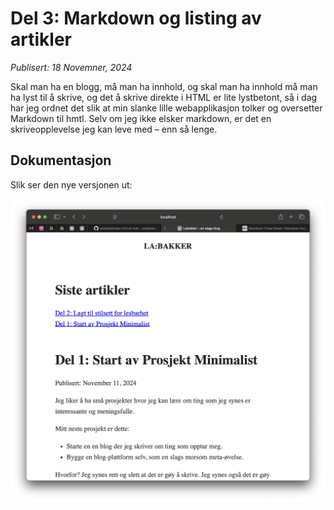 # Del 3: Markdown og listing av artikler
*Publisert: 18 Novemner, 2024*

Skal man ha en blogg, må man ha innhold, og skal man ha innhold må man ha lyst til å skrive, og det å skrive direkte i HTML er lite lystbetont, så i dag har jeg ordnet det slik at min slanke lille webapplikasjon tolker og oversetter Markdown til hmtl. Selv om jeg ikke elsker markdown, er det en skriveopplevelse jeg kan leve med – enn så lenge.

## Dokumentasjon
Slik ser den nye versjonen ut:

!["Tredje versjon"](./assets/img/del3_doc.png "Tredje versjon")
